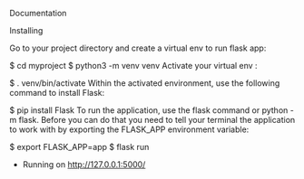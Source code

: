 Documentation

Installing

Go to your project directory and create a virtual env to run flask app:

$ cd myproject
$ python3 -m venv venv
Activate your virtual env :

$ . venv/bin/activate
Within the activated environment, use the following command to install Flask:

$ pip install Flask
To run the application, use the flask command or python -m flask. Before you can do that you need to tell your terminal the application to work with by exporting the FLASK_APP environment variable:

$ export FLASK_APP=app
$ flask run
 * Running on http://127.0.0.1:5000/
